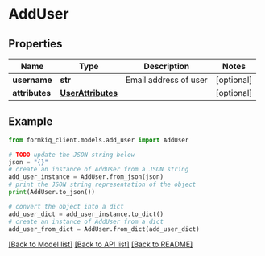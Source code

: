 # AddUser


## Properties

Name | Type | Description | Notes
------------ | ------------- | ------------- | -------------
**username** | **str** | Email address of user | [optional] 
**attributes** | [**UserAttributes**](UserAttributes.md) |  | [optional] 

## Example

```python
from formkiq_client.models.add_user import AddUser

# TODO update the JSON string below
json = "{}"
# create an instance of AddUser from a JSON string
add_user_instance = AddUser.from_json(json)
# print the JSON string representation of the object
print(AddUser.to_json())

# convert the object into a dict
add_user_dict = add_user_instance.to_dict()
# create an instance of AddUser from a dict
add_user_from_dict = AddUser.from_dict(add_user_dict)
```
[[Back to Model list]](../README.md#documentation-for-models) [[Back to API list]](../README.md#documentation-for-api-endpoints) [[Back to README]](../README.md)


